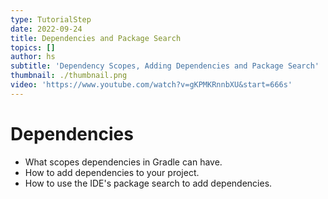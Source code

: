 ```yaml
---
type: TutorialStep
date: 2022-09-24
title: Dependencies and Package Search
topics: []
author: hs
subtitle: 'Dependency Scopes, Adding Dependencies and Package Search'
thumbnail: ./thumbnail.png
video: 'https://www.youtube.com/watch?v=gKPMKRnnbXU&start=666s'
---
```


# Dependencies

* What scopes dependencies in Gradle can have.
* How to add dependencies to your project.
* How to use the IDE's package search to add dependencies.
